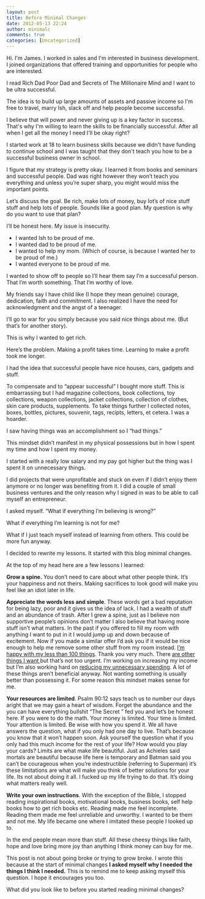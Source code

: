 ```yaml
---
layout: post
title: Before Minimal Changes
date: 2012-05-13 22:24
author: minimalc
comments: true
categories: [Uncategorized]
---
```

Hi. I'm James. I worked in sales and I'm interested in business development. I joined organizations that offered training and opportunities for people who are interested.

I read Rich Dad Poor Dad and Secrets of The Millionaire Mind and I want to be ultra successful.

The idea is to build up large amounts of assets and passive income so I'm free to travel, marry Ish, slack off and help people become successful.

I believe that will power and never giving up is a key factor in success. That's why I'm willing to learn the skills to be financially successful. After all when I get all the money I need I'll be okay right?

I started work at 18 to learn business skills because we didn't have funding to continue school and I was taught that they don't teach you how to be a successful business owner in school.

I figure that my strategy is pretty okay. I learned it from books and seminars and successful people. Dad was right however they won’t teach you everything and unless you’re super sharp, you might would miss the important points.

Let’s discuss the goal. Be rich, make lots of money, buy lot’s of nice stuff stuff and help lots of people. Sounds like a good plan. My question is why do you want to use that plan?

I’ll be honest here. My issue is insecurity.
<ul>
	<li>I wanted Ish to be proud of me.</li>
	<li>I wanted dad to be proud of me.</li>
	<li>I wanted to help my mom. (Which of course, is because I wanted her to be proud of me.)</li>
	<li>I wanted everyone to be proud of me.</li>
</ul>
I wanted to show off to people so I’ll hear them say I’m a successful person. That I’m worth something. That I’m worthy of love.

My friends say I have child like (I hope they mean genuine) courage, dedication, faith and commitment. I also realized I have the need for acknowledgment and the angst of a teenager.

I’ll go to war for you simply because you said nice things about me. (But that’s for another story).

This is why I wanted to get rich.

Here’s the problem. Making a profit takes time. Learning to make a profit took me longer.

I had the idea that successful people have nice houses, cars, gadgets and stuff.

To compensate and to “appear successful” I bought more stuff. This is embarrassing but I had magazine collections, book collections, toy collections, weapon collections, jacket collections, collection of clothes, skin care products, supplements. To take things further I collected notes, boxes, bottles, pictures, souvenir, tags, recipts, letters, et cetera. I was a hoarder.

I saw having things was an accomplishment so I “had things.”

This mindset didn’t manifest in my physical possessions but in how I spent my time and how I spent my money.

I started with a really low salary and my pay got higher but the thing was I spent it on unnecessary things.

I did projects that were unprofitable and stuck on even if I didn’t enjoy them anymore or no longer was benefiting from it. I did a couple of small business ventures and the only reason why I signed in was to be able to call myself an entrepreneur.

I asked myself. “What if everything I’m believing is wrong?”

What if everything I’m learning is not for me?

What if I just teach myself instead of learning from others. This could be more fun anyway.

I decided to rewrite my lessons. It started with this blog minimal changes.

At the top of my head here are a few lessons I learned:

<strong>Grow a spine.</strong> You don’t need to care about what other people think. It’s your happiness and not theirs. Making sacrifices to look good will make you feel like an idiot later in life.

<strong>Appreciate the words less and simple</strong>. These words get a bad reputation for being lazy, poor and it gives us the idea of lack. I had a wealth of stuff and an abundance of trash. After I grew a spine, just as I believe non supportive people’s opinions don’t matter I also believe that having more stuff isn’t what matters. In the past if you offered to fill my room with anything I want to put in it I would jump up and down because of excitement. Now if you made a similar offer I’d ask you if it would be nice enough to help me remove some other stuff from my room instead. <a title="100 Things Challenge December 2011" href="http://minimalchanges.com/100-things-challenge-december-2011/">I’m happy with my less than 100 things</a>. Thank you very much. There <a title="2011 Wish List" href="http://minimalchanges.com/2011-wish-list/">are other things I want </a>but that’s not too urgent. I’m working on increasing my income but I’m also working hard on <a title="Minimal Changes That Grows Savings" href="http://minimalchanges.com/minimal-changes-that-grows-savings/">reducing my unnecessary spending</a>. A lot of these things aren’t beneficial anyway. Not wanting something is usually better than possessing it. For some reason this mindset makes sense for me.

<strong>Your resources are limited</strong>. Psalm 90:12 says teach us to number our days aright that we may gain a heart of wisdom. Forget the abundance and the you can have everything bullshit “The Secret ” fed you and let’s be honest here. If you were to do the math. Your money is limited. Your time is limited. Your attention is limited. Be wise with how you spend it. We all have answers the question, what if you only had one day to live. That’s because you know that it won’t happen soon. Ask yourself the question what if you only had this much income for the rest of your life? How would you play your cards? Limits are what make life beautiful. Just as Achieles said mortals are beautiful because life here is temporary and Batman said you can’t be courageous when you’re indestructible (referring to Superman) it’s these limitations are what will make you think of better solutions for your life. Its not about doing it all. I fucked up my life trying to do that. It’s doing what matters really well.

<strong>Write your own instructions</strong>. With the exception of the Bible, I stopped reading inspirational books, motivational books, business books, self help books how to get rich books etc. Reading made me feel incomplete. Reading them made me feel unreliable and unworthy. I wanted to be them and not me. My life became one where I imitated these people I looked up to.

In the end people mean more than stuff. All these cheesy things like faith, hope and love bring more joy than anything I think money can buy for me.

This post is not about going broke or trying to grow broke. I wrote this because at the start of minimal changes <strong>I asked myself why I needed the things I think I needed.</strong> This is to remind me to keep asking myself this question. I hope it encourages you too.

What did you look like to before you started reading minimal changes?
